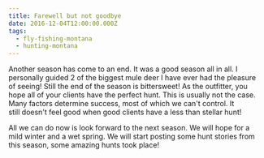 ```yaml
---
title: Farewell but not goodbye
date: 2016-12-04T12:00:00.000Z
tags:
  - fly-fishing-montana
  - hunting-montana
---
```


Another season has come to an end. It was a good season all in all. I personally guided 2 of the biggest mule deer I have ever had the pleasure of seeing! Still the end of the season is bittersweet! As the outfitter, you hope all of your clients have the perfect hunt. This is usually not the case. Many factors determine success, most of which we can't control. It still doesn't feel good when good clients have a less than stellar hunt!

All we can do now is look forward to the next season. We will hope for a mild winter and a wet spring. We will start posting some hunt stories from this season, some amazing hunts took place!
